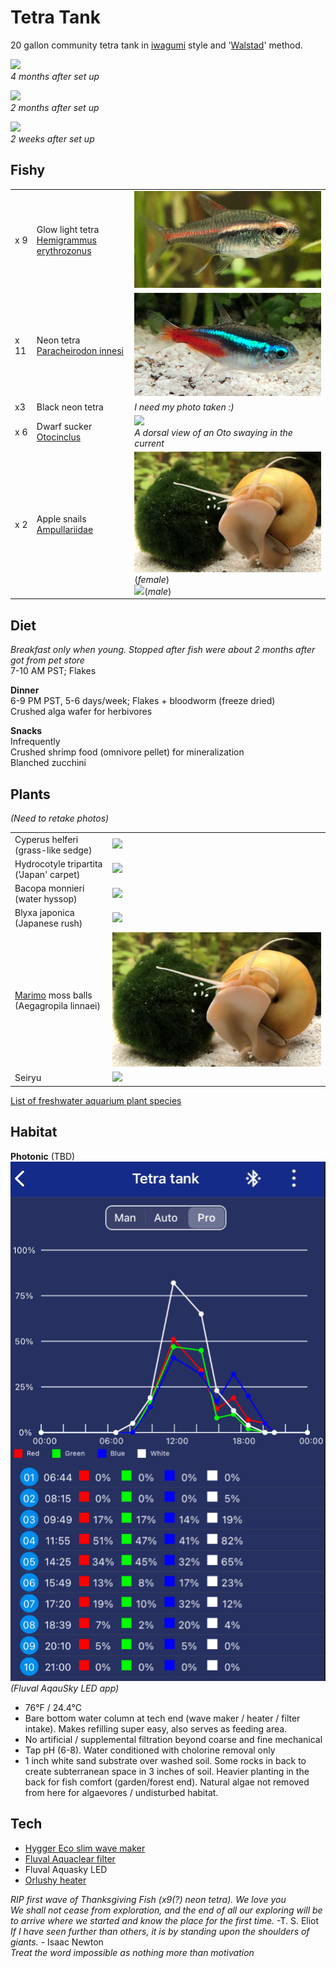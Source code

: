 # Tetra Tank

20 gallon community tetra tank in [iwagumi](https://duckduckgo.com/?q=iwagumi&iax=images&ia=images) style and '[Walstad](https://duckduckgo.com/?q=walstad+method&ia=web)' method.  

![](tank.gif)  
*4 months after set up*

![](tetra_tank2.png)  
*2 months after set up*

![](tetra_tank.png)  
*2 weeks after set up*

## Fishy

||||
| --- | --- | --- |
|x 9 | Glow light tetra [Hemigrammus erythrozonus](https://en.wikipedia.org/wiki/Hemigrammus_erythrozonus) | ![](glowie.png) |
|x 11| Neon tetra [Paracheirodon innesi](https://en.wikipedia.org/wiki/Neon_tetra) | ![](neon.png) |
|x3  | Black neon tetra | *I need my photo taken :)* |
|x 6 | Dwarf sucker [Otocinclus](https://en.wikipedia.org/wiki/Otocinclus) | ![](oto.gif) <br> *A dorsal view of an Oto swaying in the current* |
|x 2 | Apple snails [Ampullariidae](https://en.wikipedia.org/wiki/Ampullariidae) | ![Gold snail](marimo.png) (*female*) <br> ![](blackSnail.png)(*male*)|

## Diet

*Breakfast only when young. Stopped after fish were about 2 months after got from pet store*  
7-10 AM PST; Flakes
 
**Dinner**  
6-9 PM PST, 5-6 days/week; Flakes + bloodworm (freeze dried)  
Crushed alga wafer for herbivores

**Snacks**  
Infrequently  
Crushed shrimp food (omnivore pellet) for mineralization  
Blanched zucchini

## Plants

*(Need to retake photos)*

|||
| --- | --- |
| Cyperus helferi (grass-like sedge) | ![](cyperus.png) |
| Hydrocotyle tripartita ('Japan' carpet) | ![](tripartita.png) |
| Bacopa monnieri (water hyssop) | ![](bacopa.png) |
| Blyxa japonica (Japanese rush) | ![](blyxa.png) |
| [Marimo](https://en.wikipedia.org/wiki/Marimo) moss balls (Aegagropila linnaei)| ![](marimo.png) |
| Seiryu | ![](hadouken.png) |

[List of freshwater aquarium plant species](https://en.wikipedia.org/wiki/List_of_freshwater_aquarium_plant_species)

## Habitat 

**Photonic** (TBD)
![](photonic.png)  
*(Fluval AqauSky LED app)*

* 76°F / 24.4°C
* Bare bottom water column at tech end (wave maker / heater / filter intake). Makes refilling super easy, also serves as feeding area.
* No artificial / supplemental filtration beyond coarse and fine mechanical
* Tap pH (6-8). Water conditioned with cholorine removal only
* 1 inch white sand substrate over washed soil. Some rocks in back to create subterranean space in 3 inches of soil. Heavier planting in the back for fish comfort (garden/forest end). Natural algae not removed from here for algaevores / undisturbed habitat.

## Tech
* [Hygger Eco slim wave maker](https://github.com/rsairu/howto/blob/main/hygger_eco_slim.md)
* [Fluval Aquaclear filter](https://github.com/rsairu/howto/blob/main/fluval_aquaclear_powerfilter.md)
* Fluval Aquasky LED
* [Orlushy heater](https://github.com/rsairu/howto/blob/main/orlushy_heater.md)

*RIP first wave of Thanksgiving Fish (x9(?) neon tetra). We love you*  
*We shall not cease from exploration, and the end of all our exploring will be to arrive where we started and know the place for the first time.* -T. S. Eliot  
*If I have seen further than others, it is by standing upon the shoulders of giants.* - Isaac Newton  
*Treat the word impossible as nothing more than motivation*
